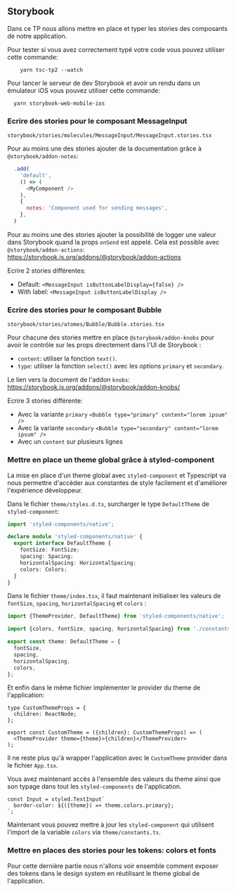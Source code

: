 ## Storybook
Dans ce TP nous allons mettre en place et typer les stories des composants de notre application.

Pour tester si vous avez correctement typé votre code vous pouvez utiliser cette commande:
```
    yarn tsc-tp2 --watch
```

Pour lancer le serveur de dev Storybook et avoir un rendu dans un émulateur iOS vous pouvez utiliser cette commande:
```
  yarn storybook-web-mobile-ios
```

### Ecrire des stories pour le composant MessageInput
`storybook/stories/molecules/MessageInput/MessageInput.stories.tsx`

Pour au moins une des stories ajouter de la documentation grâce à `@storybook/addon-notes`:
```js
  .add(
    'default',
    () => (
      <MyComponent />
    ),
    {
      notes: 'Component used for sending messages',
    },
  )
```

Pour au moins une des stories ajouter la possibilité de logger une valeur dans Storybook quand la props `onSend` est appelé. Cela est possible avec `@storybook/addon-actions`: https://storybook.js.org/addons/@storybook/addon-actions

Ecrire 2 stories différentes:
- Default: `<MessageInput isButtonLabelDisplay={false} />`
- With label: `<MessageInput isButtonLabelDisplay />`


### Ecrire des stories pour le composant Bubble
`storybook/stories/atomes/Bubble/Bubble.stories.tsx`

Pour chacune des stories mettre en place `@storybook/addon-knobs` pour avoir le contrôle sur les props directement dans l'UI de Storybook : 
- `content`: utiliser la fonction `text()`.
- `type`: utiliser la fonction `select()` avec les options `primary` et `secondary`.

Le lien vers la document de l'addon `knobs`: https://storybook.js.org/addons/@storybook/addon-knobs/

Ecrire 3 stories différente:
- Avec la variante `primary` `<Bubble type="primary" content="lorem ipsum" />`
- Avec la variante `secondary` `<Bubble type="secondary" content="lorem ipsum" />`
- Avec un `content` sur plusieurs lignes 

### Mettre en place un theme global grâce à styled-component

La mise en place d'un theme global avec `styled-component` et Typescript va nous permettre d'accèder aux constantes de style facilement et d'améliorer l'expérience développeur.

Dans le fichier `theme/styles.d.ts`, surcharger le type `DefaultTheme` de `styled-component`:
```ts
import 'styled-components/native';

declare module 'styled-components/native' {
  export interface DefaultTheme {
    fontSize: FontSize;
    spacing: Spacing;
    horizontalSpacing: HorizontalSpacing;
    colors: Colors;
  }
}
```

Dans le fichier `theme/index.tsx`, il faut maintenant initialiser les valeurs de `fontSize`, `spacing`, `horizontalSpacing` et `colors` :
```ts
import {ThemeProvider, DefaultTheme} from 'styled-components/native';

import {colors, fontSize, spacing, horizontalSpacing} from './constants';

export const theme: DefaultTheme = {
  fontSize,
  spacing,
  horizontalSpacing,
  colors,
};
```

Et enfin dans le même fichier implémenter le provider du theme de l'application:
```tsx
type CustomThemeProps = {
  children: ReactNode;
};

export const CustomTheme = ({children}: CustomThemeProps) => (
  <ThemeProvider theme={theme}>{children}</ThemeProvider>
);
```

Il ne reste plus qu'à wrapper l'application avec le `CustomTheme` provider dans le fichier `App.tsx`.

Vous avez maintenant accès à l'ensemble des valeurs du theme ainsi que son typage dans tout les `styled-components` de l'application.

```tsx
const Input = styled.TextInput`
  border-color: ${({theme}) => theme.colors.primary};
`;
```

Maintenant vous pouvez mettre à jour les `styled-component` qui utilisent l'import de la variable `colors` via `theme/constants.ts`. 

### Mettre en places des stories pour les tokens: colors et fonts

Pour cette dernière partie nous n'allons voir ensemble comment exposer des tokens dans le design system en réutilisant le theme global de l'application. 
